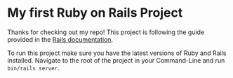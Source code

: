 # My first Ruby on Rails Project

Thanks for checking out my repo! This project is following the guide provided in the [Rails documentation](https://guides.rubyonrails.org/getting_started.html).

To run this project make sure you have the latest versions of Ruby and Rails installed. Navigate to the root of the project in your Command-Line and run `bin/rails server`.
